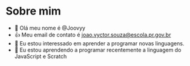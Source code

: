  # Sobre mim
- 👋 Olá meu nome é @Joovyy
- 👍 Meu email de contato é joao.vyctor.souza@escola.pr.gov.br
- 👀 Eu estou interessado em aprender a programar novas linguagens.
- 🌱 Eu estou aprendendo a programar recentemente a linguagem do JavaScript e Scratch




